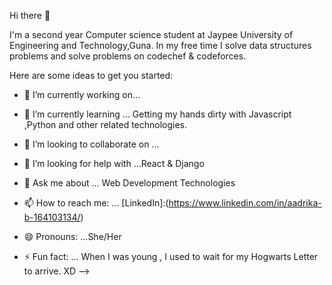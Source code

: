  Hi there 👋

I'm a second year Computer science student at Jaypee University of Engineering and Technology,Guna.
In my free time I solve data structures problems and solve problems on codechef & codeforces.

Here are some ideas to get you started:

- 🔭 I’m currently working on... 

- 🌱 I’m currently learning ... Getting my hands dirty with Javascript ,Python and other related technologies.

- 👯 I’m looking to collaborate on ...

- 🤔 I’m looking for help with ...React & Django

- 💬 Ask me about ... Web Development Technologies

- 📫 How to reach me: ... [LinkedIn]:(https://www.linkedin.com/in/aadrika-b-164103134/)

- 😄 Pronouns: ...She/Her

- ⚡ Fun fact: ... When I was young , I used to wait for my Hogwarts Letter to arrive. XD
-->

